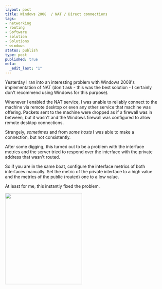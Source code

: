 ```yaml
---
layout: post
title: Windows 2008  / NAT / Direct connections
tags:
- networking
- routing
- Software
- solution
- Solutions
- windows
status: publish
type: post
published: true
meta:
  _edit_last: "1"
---
```

Yesterday I ran into an interesting problem with Windows 2008's implementation of NAT (don't ask - this was the best solution - I certainly don't recommend using Windows for this purpose).

Whenever I enabled the NAT service, I was unable to reliably connect to the machine via remote desktop or even any other service that machine was offering. Packets sent to the machine were dropped as if a firewall was in between, but it wasn't and the Windows firewall was configured to allow remote desktop connections.

Strangely, <em>sometimes</em> and from <em>some hosts</em> I was able to make a connection, but not consistently.

After some digging, this turned out to be a problem with the interface metrics and the server tried to respond over the interface with the private address that wasn't routed.

So if you are in the same boat, configure the interface metrics of both interfaces manually. Set the metric of the private interface to a high value and the metrics of the public (routed) one to a low value.

At least for me, this instantly fixed the problem.

<a href="http://www.gnegg.ch/wp-content/uploads/2010/06/interface-metric.png"><img class="aligncenter size-medium wp-image-739" title="interface-metric" src="http://www.gnegg.ch/wp-content/uploads/2010/06/interface-metric-253x300.png" alt="" width="253" height="300" /></a>
